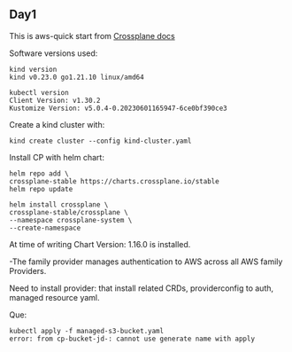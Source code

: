 ## Day1

This is aws-quick start from [Crossplane docs](https://docs.crossplane.io/latest/getting-started/provider-aws/)


Software versions used:

```
kind version
kind v0.23.0 go1.21.10 linux/amd64

kubectl version
Client Version: v1.30.2
Kustomize Version: v5.0.4-0.20230601165947-6ce0bf390ce3
```
Create a kind cluster with:

```
kind create cluster --config kind-cluster.yaml
```

Install CP with helm chart:

```
helm repo add \
crossplane-stable https://charts.crossplane.io/stable
helm repo update

helm install crossplane \
crossplane-stable/crossplane \
--namespace crossplane-system \
--create-namespace
```

At time of writing Chart Version: 1.16.0 is installed.

-The family provider manages authentication to AWS across all AWS family Providers.

Need to install provider: that install related CRDs, providerconfig to auth, managed resource yaml.

Que:
```
kubectl apply -f managed-s3-bucket.yaml 
error: from cp-bucket-jd-: cannot use generate name with apply
```